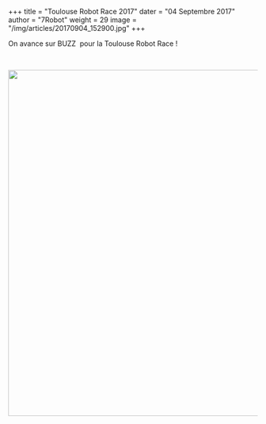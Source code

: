 +++
title = "Toulouse Robot Race 2017"
dater = "04 Septembre 2017"
author = "7Robot"
weight = 29
image = "/img/articles/20170904_152900.jpg"
+++

<p>
	On avance sur BUZZ&nbsp; pour la Toulouse Robot Race !&nbsp;&nbsp;&nbsp;&nbsp;&nbsp;&nbsp;&nbsp;&nbsp;&nbsp;&nbsp;</p><br/>
<p><img src="/img/articles/20170904_152900.jpg" width="700"/><p/>
